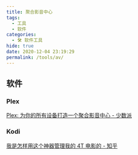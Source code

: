 ```yaml
---
title: 聚合影音中心
tags: 
  - 工具
  - 软件
categories: 
  - 🛠 软件工具
hide: true
date: 2020-12-04 23:19:29
permalink: /tools/av/
---
```

## 软件

### Plex

[Plex: 为你的所有设备打造一个聚合影音中心 - 少数派](https://sspai.com/post/45414)

### Kodi 

[我是怎样用这个神器管理我的 4T 电影的 - 知乎](https://zhuanlan.zhihu.com/p/84017222)